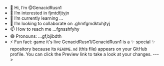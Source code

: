- 👋 Hi, I’m @GenacidRusn1
- 👀 I’m interested in fjmtdfjtyjn
- 🌱 I’m currently learning ...
- 💞️ I’m looking to collaborate on .ghmfgmdktuhjtyj
- 📫 How to reach me ...fgnsshfyhy
- 😄 Pronouns: ...gf,bjibdth
- ⚡ Fun fact: game it's live
GenacidRusn1/GenacidRusn1 is a ✨ special ✨ repository because its `README.md` (this file) appears on your GitHub profile.
You can click the Preview link to take a look at your changes.
--->
